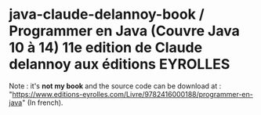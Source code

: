 # java-claude-delannoy-book / Programmer en Java (Couvre Java 10 à 14) 11e edition de Claude delannoy aux éditions EYROLLES

Note : it's **not my book** and the source code can be download at : "https://www.editions-eyrolles.com/Livre/9782416000188/programmer-en-java" (In french).
